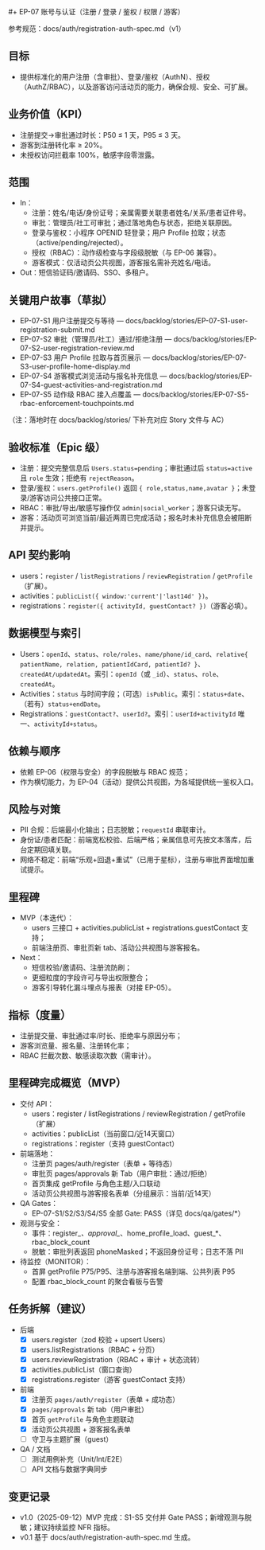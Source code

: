 #+ EP-07 账号与认证（注册 / 登录 / 鉴权 / 权限 / 游客）

参考规范：docs/auth/registration-auth-spec.md（v1）

## 目标
- 提供标准化的用户注册（含审批）、登录/鉴权（AuthN）、授权（AuthZ/RBAC），以及游客访问活动页的能力，确保合规、安全、可扩展。

## 业务价值（KPI）
- 注册提交→审批通过时长：P50 ≤ 1 天，P95 ≤ 3 天。
- 游客到注册转化率 ≥ 20%。
- 未授权访问拦截率 100%，敏感字段零泄露。

## 范围
- In：
  - 注册：姓名/电话/身份证号；亲属需要关联患者姓名/关系/患者证件号。
  - 审批：管理员/社工可审批；通过落地角色与状态，拒绝关联原因。
  - 登录与鉴权：小程序 OPENID 轻登录；用户 Profile 拉取；状态（active/pending/rejected）。
  - 授权（RBAC）：动作级检查与字段级脱敏（与 EP-06 兼容）。
  - 游客模式：仅活动页公共视图，游客报名需补充姓名/电话。
- Out：短信验证码/邀请码、SSO、多租户。

## 关键用户故事（草拟）
- EP-07-S1 用户注册提交与等待 — docs/backlog/stories/EP-07-S1-user-registration-submit.md
- EP-07-S2 审批（管理员/社工）通过/拒绝注册 — docs/backlog/stories/EP-07-S2-user-registration-review.md
- EP-07-S3 用户 Profile 拉取与首页展示 — docs/backlog/stories/EP-07-S3-user-profile-home-display.md
- EP-07-S4 游客模式浏览活动与报名补充信息 — docs/backlog/stories/EP-07-S4-guest-activities-and-registration.md
- EP-07-S5 动作级 RBAC 接入点覆盖 — docs/backlog/stories/EP-07-S5-rbac-enforcement-touchpoints.md

（注：落地时在 docs/backlog/stories/ 下补充对应 Story 文件与 AC）

## 验收标准（Epic 级）
- 注册：提交完整信息后 `Users.status=pending`；审批通过后 `status=active` 且 `role` 生效；拒绝有 `rejectReason`。
- 登录/鉴权：`users.getProfile()` 返回 `{ role,status,name,avatar }`；未登录/游客访问公共接口正常。
- RBAC：审批/导出/敏感写操作仅 `admin|social_worker`；游客只读无写。
- 游客：活动页可浏览当前/最近两周已完成活动；报名时未补充信息会被阻断并提示。

## API 契约影响
- users：`register` / `listRegistrations` / `reviewRegistration` / `getProfile`（扩展）。
- activities：`publicList({ window:'current'|'last14d' })`。
- registrations：`register({ activityId, guestContact? })`（游客必填）。

## 数据模型与索引
- Users：`openId`、`status`、`role/roles`、`name/phone/id_card`、`relative{ patientName, relation, patientIdCard, patientId? }`、`createdAt/updatedAt`。索引：`openId`（或 `_id`）、`status`、`role`、`createdAt`。
- Activities：`status` 与时间字段；（可选）`isPublic`。索引：`status+date`、（若有）`status+endDate`。
- Registrations：`guestContact?`、`userId?`。索引：`userId+activityId` 唯一、`activityId+status`。

## 依赖与顺序
- 依赖 EP-06（权限与安全）的字段脱敏与 RBAC 规范；
- 作为横切能力，为 EP-04（活动）提供公共视图，为各域提供统一鉴权入口。

## 风险与对策
- PII 合规：后端最小化输出；日志脱敏；`requestId` 串联审计。
- 身份证/患者匹配：前端宽松校验、后端严格；亲属信息可先按文本落库，后台定期回填关联。
- 网络不稳定：前端“乐观+回退+重试”（已用于星标），注册与审批界面增加重试提示。

## 里程碑
- MVP（本迭代）：
  - users 三接口 + activities.publicList + registrations.guestContact 支持；
  - 前端注册页、审批页新 tab、活动公共视图与游客报名。
- Next：
  - 短信校验/邀请码、注册流防刷；
  - 更细粒度的字段许可与导出权限整合；
  - 游客引导转化漏斗埋点与报表（对接 EP-05）。

## 指标（度量）
- 注册提交量、审批通过率/时长、拒绝率与原因分布；
- 游客浏览量、报名量、注册转化率；
- RBAC 拦截次数、敏感读取次数（需审计）。

## 里程碑完成概览（MVP）
- 交付 API：
  - users：register / listRegistrations / reviewRegistration / getProfile（扩展）
  - activities：publicList（当前窗口/近14天窗口）
  - registrations：register（支持 guestContact）
- 前端落地：
  - 注册页 pages/auth/register（表单 + 等待态）
  - 审批页 pages/approvals 新 Tab（用户审批：通过/拒绝）
  - 首页集成 getProfile 与角色主题/入口联动
  - 活动页公共视图与游客报名表单（分组展示：当前/近14天）
- QA Gates：
  - EP-07-S1/S2/S3/S4/S5 全部 Gate: PASS（详见 docs/qa/gates/*）
- 观测与安全：
  - 事件：register_*、approval_*、home_profile_load、guest_*、rbac_block_count
  - 脱敏：审批列表返回 phoneMasked；不返回身份证号；日志不落 PII
- 待监控（MONITOR）：
  - 首屏 getProfile P75/P95、注册与游客报名端到端、公共列表 P95
  - 配置 rbac_block_count 的聚合看板与告警

## 任务拆解（建议）
- 后端
  - [x] users.register（zod 校验 + upsert Users）
  - [x] users.listRegistrations（RBAC + 分页）
  - [x] users.reviewRegistration（RBAC + 审计 + 状态流转）
  - [x] activities.publicList（窗口查询）
  - [x] registrations.register（游客 guestContact 支持）
- 前端
  - [x] 注册页 `pages/auth/register`（表单 + 成功态）
  - [x] `pages/approvals` 新 tab（用户审批）
  - [x] 首页 `getProfile` 与角色主题联动
  - [x] 活动页公共视图 + 游客报名表单
  - [ ] 守卫与主题扩展（guest）
- QA / 文档
  - [ ] 测试用例补充（Unit/Int/E2E）
  - [ ] API 文档与数据字典同步

## 变更记录
- v1.0（2025-09-12）MVP 完成：S1-S5 交付并 Gate PASS；新增观测与脱敏；建议持续监控 NFR 指标。
- v0.1 基于 docs/auth/registration-auth-spec.md 生成。
